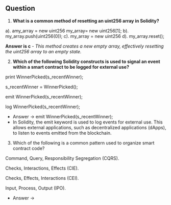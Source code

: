 ## Question

1. **What is a common method of resetting an uint256 array in Solidity?**

a). amy_array = new uint256 my_array= new uint256[1];
b). my_array.push(uint256(0));
c). my_array = new uint256[](0)
d). my_array.reset();

**Answer is c** - *This method creates a new empty array, effectively resetting the uint256 array to an empty state.*


2. **Which of the following Solidity constructs is used to signal an event within a smart contract to be logged for external use?**

print WinnerPicked(s_recentWinner);


s_recentWinner = WinnerPicked();


emit WinnerPicked(s_recentWinner);


log WinnerPicked(s_recentWinner);

- Answer -> emit WinnerPicked(s_recentWinner);
- In Solidity, the emit keyword is used to log events for external use. This allows external applications, such as decentralized applications (dApps), to listen to events emitted from the blockchain.


3. Which of the following is a common pattern used to organize smart contract code?


Command, Query, Responsibility Segregation (CQRS).


Checks, Interactions, Effects (CIE).


Checks, Effects, Interactions (CEI).


Input, Process, Output (IPO).

- Answer -> 